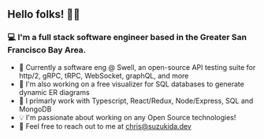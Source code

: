## Hello folks! 👋🏻

### 💻 I'm a full stack software engineer based in the Greater San Francisco Bay Area.

- 🌱 Currently a software eng @ Swell, an open-source API testing suite for http/2, gRPC, tRPC, WebSocket, graphQL, and more 
- 🌳 I'm also working on a free visualizer for SQL databases to generate dynamic ER diagrams
- 🔧 I primarly work with Typescript, React/Redux, Node/Express, SQL and MongoDB
- 💡 I'm passionate about working on any Open Source technologies!
- 📧 Feel free to reach out to me at chris@suzukida.dev
